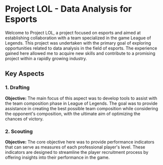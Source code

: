 # Project LOL - Data Analysis for Esports

Welcome to Project LOL, a project focused on esports and aimed at establishing collaboration with a team specialized in the game League of Legends. This project was undertaken with the primary goal of exploring opportunities related to data analysis in the field of esports. The experience gained here allowed me to acquire new skills and contribute to a promising project within a rapidly growing industry.

## Key Aspects

### 1. Drafting

**Objective:**
The main focus of this aspect was to develop tools to assist with the team composition phase in League of Legends. The goal was to provide assistance in creating the best possible team composition while considering the opponent's composition, with the ultimate aim of optimizing the chances of victory.

### 2. Scouting

**Objective:**
The core objective here was to provide performance indicators that can serve as measures of each professional player's level. These indicators are designed to streamline the player recruitment process by offering insights into their performance in the game.






